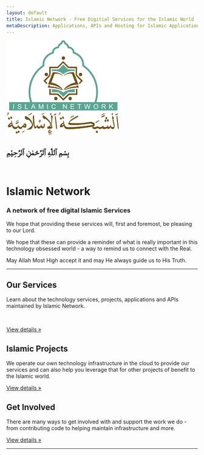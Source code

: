 ```yaml
---
layout: default
title: Islamic Network - Free Digitial Services for the Islamic World
metaDescription: Applications, APIs and Hosting for Islamic Applications
---
```


<div class="row">
<div class="col-md-5 pt-3">
<p>
<img src="/assets/images/logo.jpg" alt="Islamic Network" title="Islamic Network" height="250">
</p>
</div>
<div class="col-md-7 pt-3">
<h2 class="font-mequran2 align-center">بِسْمِ ٱللّٰهِ ٱلرَّحْمٰنِ ٱلرَّحِيْمِ</h2>
<br />
<h1>Islamic Network</h1>
<h3>
A network of free digital Islamic Services 
</h3>
<p>
We hope that providing these services will, first and foremost, be pleasing to our Lord.
</p>
<p>
We hope that these can provide a reminder of what is really important in this technology 
obsessed world - a way to remind us to connect with the Real.
</p>
<p>
May Allah Most High accept it and may He always guide us to His Truth.
</p>
</div>
</div>

<hr />

<div class="row">
<div class="col-md-4">
<h2>Our Services</h2>
<p>Learn about the technology services, projects, applications and APIs maintained by Islamic Network.</p>
<br />
<p><a class="btn btn-success" href="/services.html" role="button">View details »</a></p>
</div>
<div class="col-md-4">
<h2>Islamic Projects</h2>
<p>We operate our own technology infrastructure in the cloud to provide our services and can also help you leverage that for other projects of benefit to the Islamic world.</p>
<p><a class="btn btn-success" href="#" role="button">View details »</a></p>
</div>
<div class="col-md-4">
<h2>Get Involved</h2>
<p>There are many ways to get involved with and support the work we do - from contributing code to helping maintain infrastructure and more.</p>
<p><a class="btn btn-success" href="/contribute.html" role="button">View details »</a></p>
</div>
</div>

<hr />
